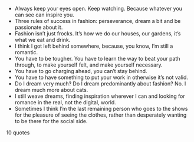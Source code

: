  - Always keep your eyes open. Keep watching. Because whatever you can see can inspire you.
 - Three rules of success in fashion: perseverance, dream a bit and be passionate about it.
 - Fashion isn’t just frocks. It’s how we do our houses, our gardens, it’s what we eat and drink.
 - I think I got left behind somewhere, because, you know, I’m still a romantic.
 - You have to be tougher. You have to learn the way to beat your path through, to make yourself felt, and make yourself necessary.
 - You have to go charging ahead, you can’t stay behind.
 - You have to have something to put your work in otherwise it’s not valid.
 - Do I dream very much? Do I dream predominantly about fashion? No. I dream much more about cats.
 - I still weave dreams, finding inspiration wherever I can and looking for romance in the real, not the digital, world.
 - Sometimes I think I’m the last remaining person who goes to the shows for the pleasure of seeing the clothes, rather than desperately wanting to be there for the social side.

10 quotes